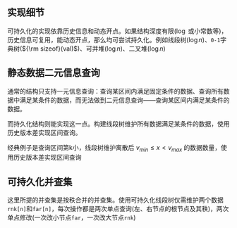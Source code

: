 ## 实现细节

可持久化的实现依靠历史信息和动态开点。如果结构深度有限($\log$ 或小常数等)，历史信息可复用，能动态开点，那么均可尝试持久化。例如线段树($\log n$)、`0-1`字典树(${\rm sizeof}(val)$)、可并堆($\log n$)、二叉堆($\log n$)

## 静态数据二元信息查询

通常的结构只支持一元信息查询：查询某区间内满足固定条件的数据、查询所有数据中满足某条件的数据，而无法做到二元信息查询——查询某区间内满足某条件的数据。

而持久化结构则能实现这一点。构建线段树维护所有数据满足某条件的数据，使用历史版本差实现区间查询。

经典例子是查询区间第k小，线段树维护离散后 $v_{min}\le x<v_{max}$ 的数据数量，使用历史版本差实现区间查询

## 可持久化并查集

这里所提的并查集是按秩合并的并查集。使用可持久化线段树仅需维护两个数据`rnk[n]`和`far[n]`，每次操作都是两次单点查询(左、右节点的根节点及其秩)，两次单点修改(一次改小节点`far`，一次改大节点`rnk`)